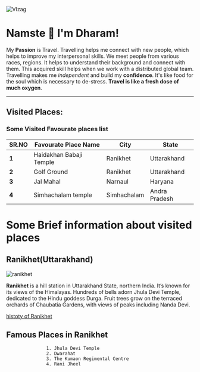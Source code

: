 ![VIzag](http://www.regionalculture.com/wp-content/uploads/2020/07/tirupathi.jpg)

# Namste 🙏 I'm Dharam!
My **Passion** is Travel. Travelling helps me connect with new people, which helps to improve my interpersonal skills. We meet people from various races, regions. It helps to understand their background and connect with them. 
This acquired skill helps when we work with a distributed global team. Travelling makes me *independent* and build my **confidence**. It's like food for the soul which is necessary to de-stress. **Travel is like a fresh dose of much  oxygen**.

---

## Visited Places:

### Some Visited Favourate places list

| **SR.NO** | **Favourate Place Name** | **City** | **State** |
| --- | --- | --- | --- |
| **1** | Haidakhan Babaji Temple | Ranikhet | Uttarakhand |
| **2** | Golf Ground | Ranikhet | Uttarakhand |
| **3** | Jal Mahal | Narnaul | Haryana |
| **4** | Simhachalam temple | Simhachalam  | Andra Pradesh |

# Some Brief information about visited places

## Ranikhet(Uttarakhand)
![ranikhet](https://upload.wikimedia.org/wikipedia/commons/thumb/3/31/Ranikhet_in_winters.jpg/250px-Ranikhet_in_winters.jpg)

**Ranikhet** is a hill station in Uttarakhand State, northern India. It’s known for its views of the Himalayas. Hundreds of bells adorn Jhula Devi Temple, dedicated to the Hindu goddess Durga. Fruit trees grow on the terraced orchards of Chaubatia Gardens, with views of peaks including Nanda Devi.

[histoty of Ranikhet](https://en.wikipedia.org/wiki/Ranikhet)


## Famous Places in Ranikhet
                   1. Jhula Devi Temple
                   2. Dwarahat
                   3. The Kumaon Regimental Centre
                   4. Rani Jheel
                   
              



